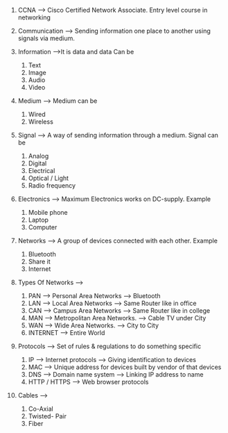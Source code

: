 1. CCNA --> Cisco Certified Network Associate.  Entry level course in networking 

2. Communication --> Sending information one place to another using signals via medium.

3. Information -->It is data and data Can be 
	1. Text
	2. Image
	3. Audio
	4. Video

4. Medium --> Medium can be
	1. Wired
	2. Wireless

5. Signal --> A way of sending information through a medium. Signal can be
	1. Analog
	2. Digital
	3. Electrical
	4. Optical / Light
	5. Radio frequency

6. Electronics --> Maximum Electronics works on DC-supply. Example
	1. Mobile phone
	2. Laptop
	3. Computer

7. Networks --> A group of devices connected with each other. Example
	1. Bluetooth
	2. Share it
	3. Internet

8. Types Of Networks --> 
	1. PAN --> Personal Area Networks --> Bluetooth
	2. LAN --> Local Area Networks --> Same Router like in office
	3. CAN --> Campus Area Networks --> Same Router like in college
	4. MAN --> Metropolitan Area Networks. --> Cable TV under City
	5. WAN --> Wide Area Networks. --> City to City
	6. INTERNET --> Entire World

9. Protocols --> Set of rules & regulations to do something specific
	1. IP --> Internet protocols --> Giving identification to devices
	2. MAC --> Unique address for devices built by vendor of that devices
	3. DNS --> Domain name system --> Linking IP address to name
	4. HTTP / HTTPS --> Web browser protocols

10. Cables --> 
	1. Co-Axial
	2. Twisted- Pair
	3. Fiber